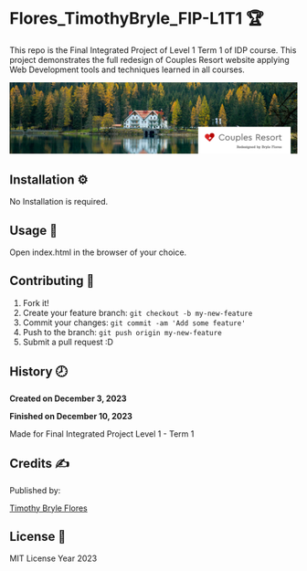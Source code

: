 # Flores_TimothyBryle_FIP-L1T1 :trophy:
This repo is the Final Integrated Project of Level 1 Term 1 of IDP course. This project demonstrates the full redesign of Couples Resort website applying Web Development tools and techniques learned in all courses.

![Couples Resort Hero Image](images/hero-hm01-1200-1.jpg)

## Installation :gear:

No Installation is required.

## Usage :hammer:

Open index.html in the browser of your choice.

## Contributing :bookmark:

1. Fork it!
2. Create your feature branch: `git checkout -b my-new-feature`
3. Commit your changes: `git commit -am 'Add some feature'`
4. Push to the branch: `git push origin my-new-feature`
5. Submit a pull request :D

## History :clock8:

**Created on December 3, 2023**

**Finished on December 10, 2023**

Made for Final Integrated Project Level 1 - Term 1

## Credits :writing_hand:
Published by:

[Timothy Bryle Flores](https://www.behance.net/brylliancePH)

## License :page_facing_up:

MIT License Year 2023
